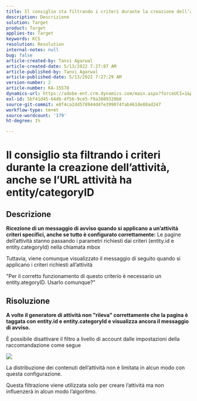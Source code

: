 ```yaml
---
title: Il consiglio sta filtrando i criteri durante la creazione dell’attività, anche se l’URL attività ha entity/categoryID
description: Descrizione
solution: Target
product: Target
applies-to: Target
keywords: KCS
resolution: Resolution
internal-notes: null
bug: false
article-created-by: Tanvi Agarwal
article-created-date: 5/13/2022 7:27:07 AM
article-published-by: Tanvi Agarwal
article-published-date: 5/13/2022 7:27:29 AM
version-number: 2
article-number: KA-15578
dynamics-url: https://adobe-ent.crm.dynamics.com/main.aspx?forceUCI=1&pagetype=entityrecord&etn=knowledgearticle&id=60604013-8ed2-ec11-a7b5-00224809c27a
exl-id: 5bf41d45-64db-4f56-9ce5-f9a3809320b8
source-git-commit: e8f4ca2dd578944d4fe399074fab461de88ad247
workflow-type: tm+mt
source-wordcount: '179'
ht-degree: 1%

---
```


# Il consiglio sta filtrando i criteri durante la creazione dell’attività, anche se l’URL attività ha entity/categoryID

## Descrizione


<b>Ricezione di un messaggio di avviso quando si applicano a un’attività criteri specifici, anche se tutto è configurato correttamente:</b>
Le pagine dell’attività stanno passando i parametri richiesti dai criteri (entity.id e entity.categoryId) nella chiamata mbox 



Tuttavia, viene comunque visualizzato il messaggio di seguito quando si applicano i criteri richiesti all’attività

&quot;Per il corretto funzionamento di questo criterio è necessario un entity.ategoryID. Usarlo comunque?&quot;


## Risoluzione


<b>A volte il generatore di attività non &quot;rileva&quot; correttamente che la pagina è taggata con entity.id e entity.categoryId e visualizza ancora il messaggio di avviso.</b>



È possibile disattivare il filtro a livello di account dalle impostazioni della raccomandazione come segue

![](http://omniture.custhelp.com/ci/inlineImage/get/3041012/5090ecb0bec7673ef3ad943bd35f9095)



La distribuzione dei contenuti dell’attività non è limitata in alcun modo con questa configurazione.



Questa filtrazione viene utilizzata solo per creare l’attività ma non influenzerà in alcun modo l’algoritmo.
